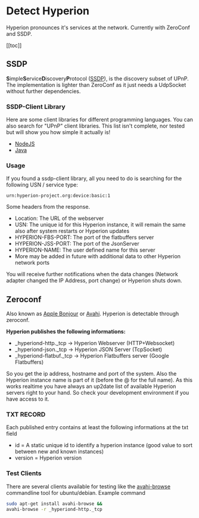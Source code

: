 # Detect Hyperion
Hyperion pronounces it's services at the network. Currently with ZeroConf and SSDP.

[[toc]]

## SSDP
**S**imple**S**ervice**D**iscovery**P**rotocol ([SSDP](https://en.wikipedia.org/wiki/Simple_Service_Discovery_Protocol)), is the discovery subset of UPnP. The implementation is lighter than ZeroConf as it just needs a UdpSocket without further dependencies.


### SSDP-Client Library
Here are some client libraries for different programming languages. You can also search for "UPnP" client libraries. This list isn't complete, nor tested but will show you how simple it actually is!
  * [NodeJS](https://github.com/diversario/node-ssdp#usage---client)
  * [Java](https://github.com/resourcepool/ssdp-client#jarpic-client)

### Usage
If you found a ssdp-client library, all you need to do is searching for the following USN / service type:

`urn:hyperion-project.org:device:basic:1`

Some headers from the response.
  * Location: The URL of the webserver
  * USN: The unique id for this Hyperion instance, it will remain the same also after system restarts or Hyperion updates
  * HYPERION-FBS-PORT: The port of the flatbuffers server
  * HYPERION-JSS-PORT: The port of the JsonServer
  * HYPERION-NAME: The user defined name for this server
  * More may be added in future with additional data to other Hyperion network ports

You will receive further notifications when the data changes (Network adapter changed the IP Address, port change) or Hyperion shuts down.

## Zeroconf
Also known as [Apple Bonjour](https://en.wikipedia.org/wiki/Bonjour_(software)) or [Avahi](https://en.wikipedia.org/wiki/Avahi_(software)). Hyperion is detectable through zeroconf.

**Hyperion publishes the following informations:**
  * _hyperiond-http._tcp -> Hyperion Webserver (HTTP+Websocket)
  * _hyperiond-json._tcp -> Hyperion JSON Server (TcpSocket)
  * _hyperiond-flatbuf._tcp -> Hyperion Flatbuffers server (Google Flatbuffers)

So you get the ip address, hostname and port of the system. Also the Hyperion instance name is part of it (before the @ for the full name). As this works realtime you have always an up2date list of available Hyperion servers right to your hand. So check your development environment if you have access to it.

### TXT RECORD
Each published entry contains at least the following informations at the txt field
  * id = A static unique id to identify a hyperion instance (good value to sort between new and known instances)
  * version = Hyperion version


### Test Clients
There are several clients available for testing like the [avahi-browse](http://manpages.ubuntu.com/manpages/bionic/man1/avahi-browse.1.html) commandline tool for ubuntu/debian. Example command 
``` bash
sudo apt-get install avahi-browse &&
avahi-browse -r _hyperiond-http._tcp
```
<ImageWrap src="/images/en/avahi-browse.jpg" alt="Searching for Hyperion Server with Avahi cli" />